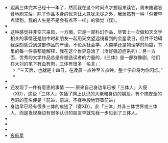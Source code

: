 - 距离三体完本已经十一年了，然而我在这个时间点才想起来读它，周末废寝忘食地刷完后，除了作品本身的优秀让人意犹未尽之外，我居然有一种「倘若早点读到，我的人生是不是会有点不一样」的错觉（误）。
-
- 这种感觉并非空穴来风，一方面，它是一部科幻作品，尽管上一次做和天文学相关的事情还是初中时和朋友一起用天文望远镜看到的金星凌日，但并不妨碍我深刻感受到这部作品的严谨。不论从社会学、人类学还是物理学的角度，书里的每一件事都能解释，我在这个世界自洽了（治好强迫症系列）；另一方面，优秀的文学作品总是有塑造读者的力量的，《三体》是一部群像剧，他们在大刘的笔下有血有肉，三体有很多「名言」：
	- “三天后，也就是十四日，在凌晨一点钟至五点钟，整个宇宙将为你闪烁。”
	-
-
- 还发现了一件有意思的事情 —— 原来自己身边早已被「三体人」入侵（XD），这些「三体人」包括了网上认识的大佬和身边的朋友，有个搞安全的老哥的签名便是「前进，前进，不择手段地野蛮前进」
- 身边早已经有很多三体的痕迹了（雾XD）。此「三体」并非三体世界或三体人，而是发现身边有很多认识的朋友早就先我一步见到了三体人。
-
-
-
- [夜航星](https://music.163.com/song?id=1416598057&userid=106483486)